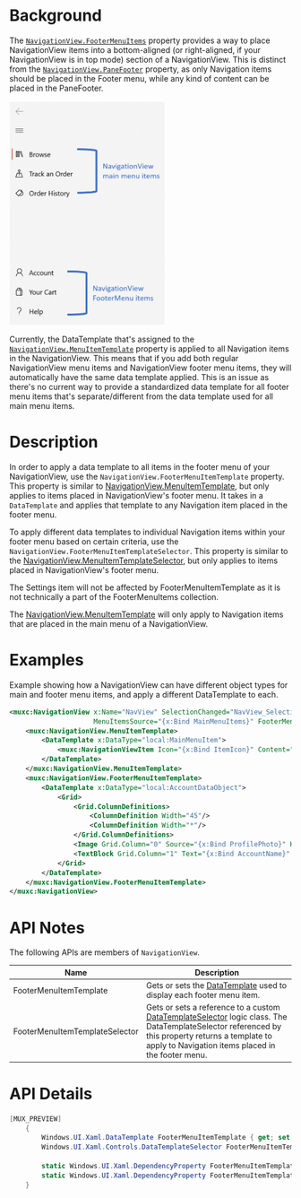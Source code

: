 # Background

The [`NavigationView.FooterMenuItems`](https://docs.microsoft.com/windows/winui/api/microsoft.ui.xaml.controls.navigationview.footermenuitems?view=winui-2.5) property provides a way to place NavigationView items into a bottom-aligned (or right-aligned, if your NavigationView is in top mode) section of a NavigationView. This is distinct from the [`NavigationView.PaneFooter`](https://docs.microsoft.com/windows/winui/api/microsoft.ui.xaml.controls.navigationview.panefooter?view=winui-2.5) property, as only Navigation items should be placed in the Footer menu, while any kind of content can be placed in the PaneFooter.

<img src="images/footermenu-example.png" height="400" alt="Image of a NavigationView with labels pointing to main menu items and footer menu items"/>

Currently, the DataTemplate that's assigned to the [`NavigationView.MenuItemTemplate`](https://docs.microsoft.com/windows/winui/api/microsoft.ui.xaml.controls.navigationview.menuitemtemplate?view=winui-2.5) property is applied to all Navigation items in the NavigationView. This means that if you add both regular NavigationView menu items and NavigationView footer menu items, they will automatically have the same data template applied. This is an issue as there's no current way to provide a standardized data template for all footer menu items that's separate/different from the data template used for all main menu items.

# Description

In order to apply a data template to all items in the footer menu of your NavigationView, use the `NavigationView.FooterMenuItemTemplate` property. This property is similar to [NavigationView.MenuItemTemplate](https://docs.microsoft.com/windows/winui/api/microsoft.ui.xaml.controls.navigationview.menuitemtemplate?view=winui-2.5), but only applies to items placed in NavigationView's footer menu. It takes in a `DataTemplate` and applies that template to any Navigation item placed in the footer menu.

To apply different data templates to individual Navigation items within your footer menu based on certain criteria, use the `NavigationView.FooterMenuItemTemplateSelector`. This property is similar to the [NavigationView.MenuItemTemplateSelector](https://docs.microsoft.com/windows/winui/api/microsoft.ui.xaml.controls.navigationview.menuitemtemplateselector?view=winui-2.5), but only applies to items placed in NavigationView's footer menu.

The Settings item will not be affected by FooterMenuItemTemplate as it is not technically a part of the FooterMenuItems collection.

The [NavigationView.MenuItemTemplate](https://docs.microsoft.com/windows/winui/api/microsoft.ui.xaml.controls.navigationview.menuitemtemplate?view=winui-2.5) will only apply to Navigation items that are placed in the main menu of a NavigationView. 


# Examples

Example showing how a NavigationView can have different object types for main and footer menu items, and apply a different DataTemplate to each. 

```xml
<muxc:NavigationView x:Name="NavView" SelectionChanged="NavView_SelectionChanged"
                     MenuItemsSource="{x:Bind MainMenuItems}" FooterMenuItemSource="{x:Bind Accounts}">
    <muxc:NavigationView.MenuItemTemplate>
        <DataTemplate x:DataType="local:MainMenuItem">
            <muxc:NavigationViewItem Icon="{x:Bind ItemIcon}" Content="{x:Bind Name}" MenuItemsSource="{x:Bind Children}"/>
        </DataTemplate>     
    </muxc:NavigationView.MenuItemTemplate>
    <muxc:NavigationView.FooterMenuItemTemplate>
        <DataTemplate x:DataType="local:AccountDataObject">
            <Grid>
                <Grid.ColumnDefinitions>
                    <ColumnDefinition Width="45"/>
                    <ColumnDefinition Width="*"/>
                </Grid.ColumnDefinitions>
                <Image Grid.Column="0" Source="{x:Bind ProfilePhoto}" Height="30" Width="30" HorizontalAlignment="Left"/>
                <TextBlock Grid.Column="1" Text="{x:Bind AccountName}" HorizontalAlignment="Left" VerticalAlignment="Center"/>
            </Grid>
        </DataTemplate>
    </muxc:NavigationView.FooterMenuItemTemplate>
</muxc:NavigationView>

```


# API Notes


The following APIs are members of `NavigationView`.

| Name | Description |
| - | - |
| FooterMenuItemTemplate | Gets or sets the [DataTemplate](https://docs.microsoft.com/en-us/uwp/api/windows.ui.xaml.datatemplate) used to display each footer menu item. |
| FooterMenuItemTemplateSelector | Gets or sets a reference to a custom [DataTemplateSelector](https://docs.microsoft.com/uwp/api/windows.ui.xaml.controls.datatemplateselector) logic class. The DataTemplateSelector referenced by this property returns a template to apply to Navigation items placed in the footer menu.


# API Details
<!-- The exact API, in MIDL3 format (https://docs.microsoft.com/en-us/uwp/midl-3/) -->

```csharp
[MUX_PREVIEW]
    {
        Windows.UI.Xaml.DataTemplate FooterMenuItemTemplate { get; set; };
        Windows.UI.Xaml.Controls.DataTemplateSelector FooterMenuItemTemplateSelector { get; set; };
        
        static Windows.UI.Xaml.DependencyProperty FooterMenuItemTemplateProperty { get; };
        static Windows.UI.Xaml.DependencyProperty FooterMenuItemTemplateSelectorProperty { get; };
    }
    
```
